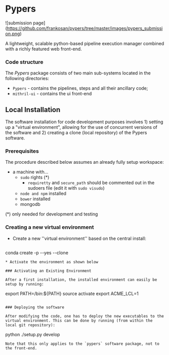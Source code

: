 Pypers
======

![submission page]
(https://github.com/frankosan/pypers/tree/master/images/pypers_submission.png)

A lightweight, scalable python-based pipeline execution manager combined with a richly featured web front-end.

### Code structure

The *Pypers* package consists of two main sub-systems located in the following directories:
* `Pypers` - contains the pipelines, steps and all their ancillary code;
* `mithril-ui` - contains the ui front-end 


## Local Installation

The software installation for code development purposes involves 1) setting up a "virtual environment", allowing for the use of concurrent versions of the software and 2) creating a clone (local repository) of the Pypers software.

### Prerequisites

The procedure described below assumes an already fully setup workspace:
* a machine with...
   * `sudo` rights (*)
      *  `requiretty` and `secure_path` should be commented out in the sudoers file (edit it with `sudo visudo`)
   * `node and npm` installed
   * `bower` installed
   * mongodb 
   
(*) only needed for development and testing

### Creating a new virtual environment

* Create a new ''virtual environment'' based on the central install:
  ```
conda create -p <path to environment> --yes --clone <path to anaconda>
  ```
* Activate the environment as shown below

### Activating an Existing Environment

After a first installation, the installed environment can easily be setup by running: 
```
export PATH=<path to anaconda>/bin:${PATH}
source activate <path to environment>
export ACME_LCL=1
```

### Deploying the software

After modifying the code, one has to deploy the new executables to the virtual environment. This can be done by running (from within the local git repository):
```
python ./setup.py develop
```
Note that this only applies to the `pypers` software package, not to the front-end.
